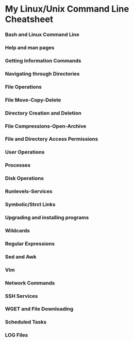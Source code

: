 # My Linux/Unix Command Line Cheatsheet

### Bash and Linux Command Line

### Help and man pages

### Getting Information Commands

### Navigating through Directories

### File Operations

### File Move-Copy-Delete

### Directory Creation and Deletion

### File Compressions-Open-Archive

### File and Directory Access Permissions

### User Operations

### Processes

### Disk Operations

### Runlevels-Services

### Symbolic/Strct Links

### Upgrading and installing programs

### Wildcards

### Regular Expressions

### Sed and Awk

### Vim 

### Network Commands

### SSH Services

### WGET and File Downloading

### Scheduled Tasks

### LOG Files
